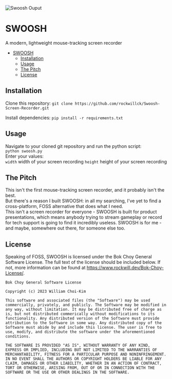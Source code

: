 ![Swoosh Ouput](https://media3.giphy.com/media/v1.Y2lkPTc5MGI3NjExNHllaDh1b2lzOXM3c2cwZ2I4OXl6OGU5YjZ1eWNpbjMyYmoxc3N1OSZlcD12MV9pbnRlcm5hbF9naWZfYnlfaWQmY3Q9Zw/nrXjQEyguoXlVyRpHz/giphy.gif)
# SWOOSH
A modern, lightweight mouse-tracking screen recorder
- [SWOOSH](#swoosh)
  - [Installation](#installation)
  - [Usage](#usage)
  - [The Pitch](#the-pitch)
  - [License](#license)
## Installation
Clone this repository:
`git clone https://github.com/rockwillck/Swoosh-Screen-Recorder.git`  

Install dependencies:
`pip install -r requirements.txt`
## Usage
Navigate to your cloned git repository and run the python script:  
`python swoosh.py`  
Enter your values:  
`width` width of your screen recording
`height` height of your screen recording
## The Pitch
This isn't the first mouse-tracking screen recorder, and it probably isn't the best.  
But there's a reason I built SWOOSH: in all my searching, I've yet to find a cross-platform, FOSS alternative that does what I need.  
This isn't a screen recorder for everyone - SWOOSH is built for product presentations, which means anybody trying to stream gameplay or record for tech support is going to find it incredibly useless.
SWOOSH is for me - and maybe, somewhere out there, for someone else too.

## License
Speaking of FOSS, SWOOSH is licensed under the Bok Choy General Software License. The full text of the license should be included below. If not, more information can be found at https://www.rockwill.dev/Bok-Choy-License/.
```
Bok Choy General Software License

Copyright (c) 2023 William Choi-Kim

This software and associated files (the "Software") may be used commercially, privately, and publicly. The Software may be modified in any way, without limitation. It may be distributed free of charge as is, but not distributed commerically without modifications to its functionality. Any distributed version of the Software must provide attribution to the Software in some way. Any distributed copy of the Software must abide by and include this license. The user is free to use, modify, and distribute the software under the aforementioned conditions.

THE SOFTWARE IS PROVIDED "AS IS", WITHOUT WARRANTY OF ANY KIND, EXPRESS OR IMPLIED, INCLUDING BUT NOT LIMITED TO THE WARRANTIES OF MERCHANTABILITY, FITNESS FOR A PARTICULAR PURPOSE AND NONINFRINGEMENT. IN NO EVENT SHALL THE AUTHORS OR COPYRIGHT HOLDERS BE LIABLE FOR ANY CLAIM, DAMAGES OR OTHER LIABILITY, WHETHER IN AN ACTION OF CONTRACT, TORT OR OTHERWISE, ARISING FROM, OUT OF OR IN CONNECTION WITH THE SOFTWARE OR THE USE OR OTHER DEALINGS IN THE SOFTWARE.
```